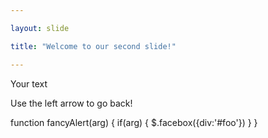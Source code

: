 ```yaml
---

layout: slide

title: "Welcome to our second slide!"

---
```


Your text

Use the left arrow to go back!

function fancyAlert(arg) {
      if(arg) {
        $.facebox({div:'#foo'})
      }
    }

